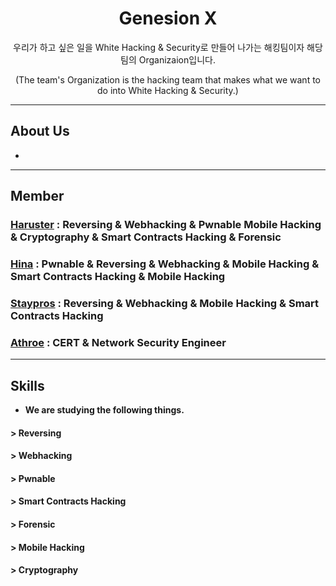 <div align="center">
  
# Genesion X
우리가 하고 싶은 일을 White Hacking & Security로 만들어 나가는 해킹팀이자 해당 팀의 Organizaion입니다.

(The team's Organization is the hacking team that makes what we want to do into White Hacking & Security.)

</div>

---------------------------

## About Us
- 

------------------------------

## Member

### <a href="https://github.com/haruster">Haruster</a> : Reversing & Webhacking & Pwnable  Mobile Hacking & Cryptography & Smart Contracts Hacking & Forensic
### <a href="https://github.com/Hina0731">Hina</a> : Pwnable & Reversing & Webhacking & Mobile Hacking & Smart Contracts Hacking & Mobile Hacking
### <a href="https://github.com/staypros">Staypros</a> : Reversing & Webhacking & Mobile Hacking & Smart Contracts Hacking
### <a href="https://github.com/athroe">Athroe</a> : CERT & Network Security Engineer

----------------------------------

## Skills 

- <b> We are studying the following things. </b>

#### >  Reversing
#### >  Webhacking
#### >  Pwnable
#### > Smart Contracts Hacking
#### > Forensic
#### > Mobile Hacking
#### > Cryptography







